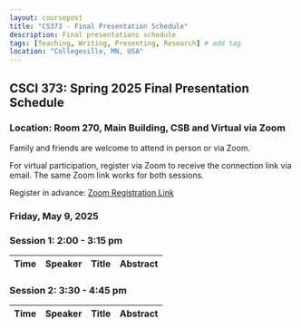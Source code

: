```yaml
---
layout: coursepost
title: "CS373 - Final Presentation Schedule"
description: Final presentations schedule
tags: [Teaching, Writing, Presenting, Research] # add tag
location: "Collegeville, MN, USA"
---
```


## CSCI 373: Spring 2025 Final Presentation Schedule

### Location: Room 270, Main Building, CSB and Virtual via Zoom

Family and friends are welcome to attend in person or via Zoom.  

For virtual participation, register via Zoom to receive the connection link via email. The same Zoom link works for both sessions.

Register in advance: [Zoom Registration Link]()

### Friday, May 9, 2025

### Session 1: 2:00 - 3:15 pm

| **Time** | **Speaker** | **Title** | **Abstract** |
| -------- | ----------- | --------- | ------------ |


### Session 2: 3:30 - 4:45 pm

| **Time** | **Speaker** | **Title** | **Abstract** |
| -------- | ----------- | --------- | ------------ |
